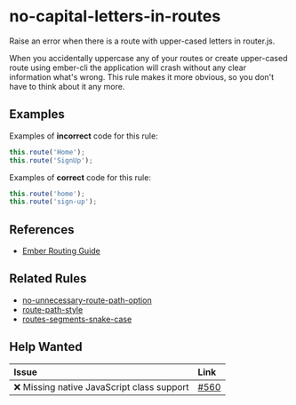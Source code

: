 # no-capital-letters-in-routes

Raise an error when there is a route with upper-cased letters in router.js.

When you accidentally uppercase any of your routes or create upper-cased route using ember-cli the application will crash without any clear information what's wrong. This rule makes it more obvious, so you don't have to think about it any more.

## Examples

Examples of **incorrect** code for this rule:

```js
this.route('Home');
this.route('SignUp');
```

Examples of **correct** code for this rule:

```js
this.route('home');
this.route('sign-up');
```

## References

* [Ember Routing Guide](https://guides.emberjs.com/release/routing/)

## Related Rules

* [no-unnecessary-route-path-option](no-unnecessary-route-path-option.md)
* [route-path-style](route-path-style.md)
* [routes-segments-snake-case](routes-segments-snake-case.md)

## Help Wanted

| Issue | Link |
| :-- | :-- |
| :x: Missing native JavaScript class support | [#560](https://github.com/ember-cli/eslint-plugin-ember/issues/560) |
